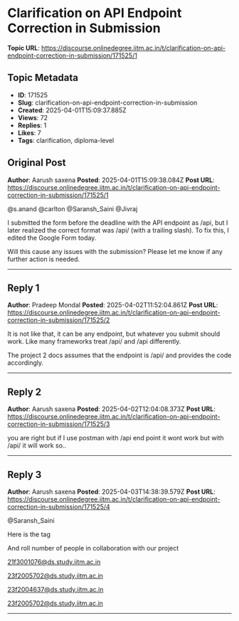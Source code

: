 # Clarification on API Endpoint Correction in Submission

**Topic URL**: https://discourse.onlinedegree.iitm.ac.in/t/clarification-on-api-endpoint-correction-in-submission/171525/1

## Topic Metadata
- **ID**: 171525
- **Slug**: clarification-on-api-endpoint-correction-in-submission
- **Created**: 2025-04-01T15:09:37.885Z
- **Views**: 72
- **Replies**: 1
- **Likes**: 7
- **Tags**: clarification, diploma-level

## Original Post
**Author**: Aarush saxena 
**Posted**: 2025-04-01T15:09:38.084Z
**Post URL**: https://discourse.onlinedegree.iitm.ac.in/t/clarification-on-api-endpoint-correction-in-submission/171525/1

@s.anand @carlton @Saransh_Saini @Jivraj

I submitted the form before the deadline with the API endpoint as /api, but I later realized the correct format was /api/ (with a trailing slash). To fix this, I edited the Google Form today.

Will this cause any issues with the submission? Please let me know if any further action is needed.

---

## Reply 1
**Author**: Pradeep Mondal
**Posted**: 2025-04-02T11:52:04.861Z
**Post URL**: https://discourse.onlinedegree.iitm.ac.in/t/clarification-on-api-endpoint-correction-in-submission/171525/2

It is not like that, it can be any endpoint, but whatever you submit should work. Like many frameworks treat /api/ and /api differently.

The project 2 docs assumes that the endpoint is /api/ and provides the code accordingly.

---

## Reply 2
**Author**: Aarush saxena 
**Posted**: 2025-04-02T12:04:08.373Z
**Post URL**: https://discourse.onlinedegree.iitm.ac.in/t/clarification-on-api-endpoint-correction-in-submission/171525/3

you are right but if I use postman with /api end point it wont work but with /api/ it will work so..

---

## Reply 3
**Author**: Aarush saxena 
**Posted**: 2025-04-03T14:38:39.579Z
**Post URL**: https://discourse.onlinedegree.iitm.ac.in/t/clarification-on-api-endpoint-correction-in-submission/171525/4

@Saransh_Saini

Here is the tag

And roll number  of people in collaboration with our project

21f3001076@ds.study.iitm.ac.in

23f2005702@ds.study.iitm.ac.in

23f2004637@ds.study.iitm.ac.in

23f2005702@ds.study.iitm.ac.in

---
